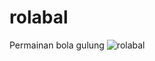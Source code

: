 # rolabal
Permainan bola gulung
![rolabal](https://user-images.githubusercontent.com/79825994/148158549-12afdea7-3e22-44e0-80a4-abe49c633c3f.png)
